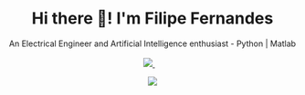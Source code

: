 ## 
<h1 align='center'>
  Hi there 👋! I'm Filipe Fernandes
</h1>
<div align="center">
An Electrical Engineer and Artificial Intelligence enthusiast - Python | Matlab
</div>
<br>
<div align="center">
  <a href="https://www.linkedin.com/in/eng-filipe-fernandes/">
    <img src="https://img.shields.io/badge/linkedin-%230077B5.svg?&style=for-the-badge&logo=linkedin&logoColor=white" />
  </a>&nbsp; &nbsp;

  <a href="#"><img src="https://github-readme-stats.vercel.app/api?username=FilipeCFernandes&show_icons=true&count_private=true&theme=dark" width="З{0"></a>
</div>
<!--
**FilipeCFernandes/FilipeCFernandes** is a ✨ _special_ ✨ repository because its `README.md` (this file) appears on your GitHub profile.

Here are some ideas to get you started:

- 🔭 I’m currently working on ...
- 🌱 I’m currently learning ...
- 👯 I’m looking to collaborate on ...
- 🤔 I’m looking for help with ...
- 💬 Ask me about ...
- 📫 How to reach me: ...
- 😄 Pronouns: ...
- ⚡ Fun fact: ...
-->
